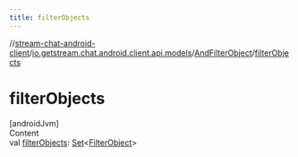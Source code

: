 ```yaml
---
title: filterObjects
---
```

//[stream-chat-android-client](../../../index.md)/[io.getstream.chat.android.client.api.models](../index.md)/[AndFilterObject](index.md)/[filterObjects](filterObjects.md)



# filterObjects  
[androidJvm]  
Content  
val [filterObjects](filterObjects.md): [Set](https://kotlinlang.org/api/latest/jvm/stdlib/kotlin.collections/-set/index.html)&lt;[FilterObject](../FilterObject/index.md)&gt;  



